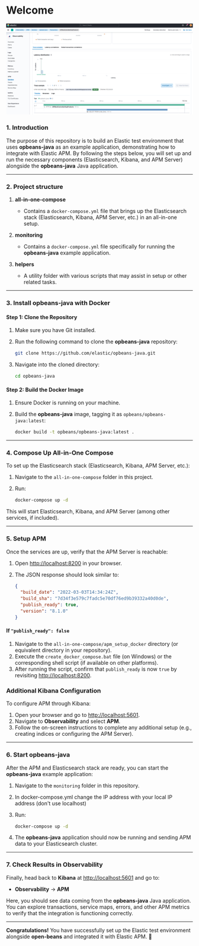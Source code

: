 # Welcome

<img src="Elastic_APM.PNG">

### 1. Introduction

The purpose of this repository is to build an Elastic test environment that uses **opbeans-java** as an example application, demonstrating how to integrate with Elastic APM. By following the steps below, you will set up and run the necessary components (Elasticsearch, Kibana, and APM Server) alongside the **opbeans-java** Java application.

---

### 2. Project structure

1. **all-in-one-compose**  
   
   - Contains a `docker-compose.yml` file that brings up the Elasticsearch stack (Elasticsearch, Kibana, APM Server, etc.) in an all-in-one setup.

2. **monitoring**  
   
   - Contains a `docker-compose.yml` file specifically for running the **opbeans-java** example application.

3. **helpers**  
   
   - A utility folder with various scripts that may assist in setup or other related tasks.

---

### 3. Install opbeans-java with Docker

#### Step 1: Clone the Repository

1. Make sure you have Git installed.  

2. Run the following command to clone the **opbeans-java** repository:
   
   ```bash
   git clone https://github.com/elastic/opbeans-java.git
   ```

3. Navigate into the cloned directory:
   
   ```bash
   cd opbeans-java
   ```

#### Step 2: Build the Docker Image

1. Ensure Docker is running on your machine.  

2. Build the **opbeans-java** image, tagging it as `opbeans/opbeans-java:latest`:
   
   ```bash
   docker build -t opbeans/opbeans-java:latest .
   ```

---

### 4. Compose Up All-in-One Compose

To set up the Elasticsearch stack (Elasticsearch, Kibana, APM Server, etc.):

1. Navigate to the `all-in-one-compose` folder in this project.  

2. Run:
   
   ```bash
   docker-compose up -d
   ```

This will start Elasticsearch, Kibana, and APM Server (among other services, if included).

---

### 5. Setup APM

Once the services are up, verify that the APM Server is reachable:

1. Open [http://localhost:8200](http://localhost:8200) in your browser.  

2. The JSON response should look similar to:
   
   ```json
   {
     "build_date": "2022-03-03T14:34:24Z",
     "build_sha": "7d34f3e579c7fadc5e70df76ed9b39332a40d0de",
     "publish_ready": true,
     "version": "8.1.0"
   }
   ```

#### If `"publish_ready": false`

1. Navigate to the `all-in-one-compose/apm_setup_docker` directory (or equivalent directory in your repository).  
2. Execute the `create_docker_compose.bat` file (on Windows) or the corresponding shell script (if available on other platforms).  
3. After running the script, confirm that `publish_ready` is now `true` by revisiting [http://localhost:8200](http://localhost:8200).

### Additional Kibana Configuration

To configure APM through Kibana:  

1. Open your browser and go to [http://localhost:5601](http://localhost:5601).  
2. Navigate to **Observability** and select **APM**.  
3. Follow the on-screen instructions to complete any additional setup (e.g., creating indices or configuring the APM Server).

---

### 6. Start **opbeans-java**

After the APM and Elasticsearch stack are ready, you can start the **opbeans-java** example application:

1. Navigate to the `monitoring` folder in this repository.  

2. In docker-compose.yml change the IP address with your local IP address (don't use localhost) 

3. Run:
   
   ```bash
   docker-compose up -d
   ```

4. The **opbeans-java** application should now be running and sending APM data to your Elasticsearch cluster.

---

### 7. Check Results in Observability

Finally, head back to **Kibana** at [http://localhost:5601](http://localhost:5601) and go to:

- **Observability** → **APM**

Here, you should see data coming from the **opbeans-java** Java application. You can explore transactions, service maps, errors, and other APM metrics to verify that the integration is functioning correctly.

---

**Congratulations!** You have successfully set up the Elastic test environment alongside **open-beans** and integrated it with Elastic APM. :rocket: